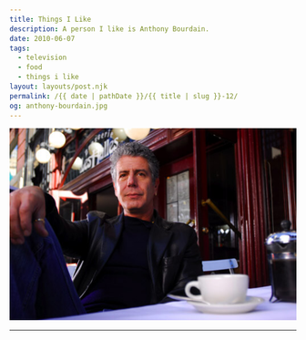```yaml
---
title: Things I Like
description: A person I like is Anthony Bourdain.
date: 2010-06-07
tags: 
  - television
  - food
  - things i like
layout: layouts/post.njk
permalink: /{{ date | pathDate }}/{{ title | slug }}-12/
og: anthony-bourdain.jpg
---
```


![Anthony Bourdain](/img/anthony-bourdain.jpg)

---
